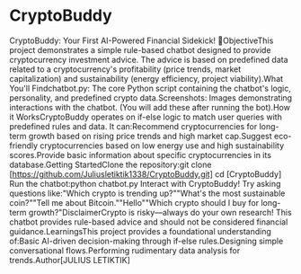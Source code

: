 # CryptoBuddy
CryptoBuddy: Your First AI-Powered Financial Sidekick! 🌟ObjectiveThis project demonstrates a simple rule-based chatbot designed to provide cryptocurrency investment advice. The advice is based on predefined data related to a cryptocurrency's profitability (price trends, market capitalization) and sustainability (energy efficiency, project viability).What You'll Findchatbot.py: The core Python script containing the chatbot's logic, personality, and predefined crypto data.Screenshots: Images demonstrating interactions with the chatbot. (You will add these after running the bot).How it WorksCryptoBuddy operates on if-else logic to match user queries with predefined rules and data. It can:Recommend cryptocurrencies for long-term growth based on rising price trends and high market cap.Suggest eco-friendly cryptocurrencies based on low energy use and high sustainability scores.Provide basic information about specific cryptocurrencies in its database.Getting StartedClone the repository:git clone [https://github.com/Juliusletiktik1338/CryptoBuddy.git]
cd [CryptoBuddy]
Run the chatbot:python chatbot.py
Interact with CryptoBuddy! Try asking questions like:"Which crypto is trending up?""What's the most sustainable coin?""Tell me about Bitcoin.""Hello""Which crypto should I buy for long-term growth?"DisclaimerCrypto is risky—always do your own research! This chatbot provides rule-based advice and should not be considered financial guidance.LearningsThis project provides a foundational understanding of:Basic AI-driven decision-making through if-else rules.Designing simple conversational flows.Performing rudimentary data analysis for trends.Author[JULIUS LETIKTIK]
